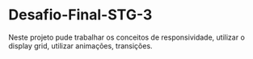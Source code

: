 # Desafio-Final-STG-3
Neste projeto pude trabalhar os conceitos de responsividade, utilizar o display grid, utilizar animações, transições.

